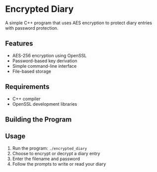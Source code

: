 # Encrypted Diary

A simple C++ program that uses AES encryption to protect diary entries with password protection.

## Features
- AES-256 encryption using OpenSSL
- Password-based key derivation
- Simple command-line interface
- File-based storage

## Requirements
- C++ compiler
- OpenSSL development libraries

## Building the Program
## Usage
1. Run the program: `./encrypted_diary`
2. Choose to encrypt or decrypt a diary entry
3. Enter the filename and password
4. Follow the prompts to write or read your diary
